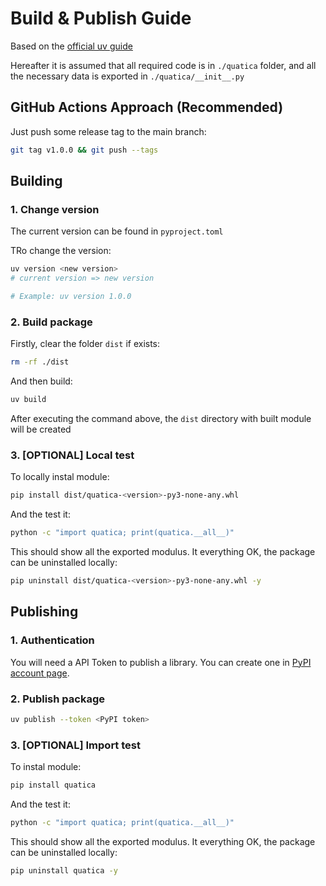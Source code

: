 # Build & Publish Guide

Based on the [official uv guide](https://docs.astral.sh/uv/guides/package/)

Hereafter it is assumed that all required code is in `./quatica` folder, and all the necessary data is exported in `./quatica/__init__.py`

## GitHub Actions Approach (Recommended)

Just push some release tag to the main branch:

```bash
git tag v1.0.0 && git push --tags
```

## Building

### 1. Change version

The current version can be found in `pyproject.toml`

TRo change the version:

```bash
uv version <new version>
# current version => new version

# Example: uv version 1.0.0
```

### 2. Build package

Firstly, clear the folder `dist` if exists:

```bash
rm -rf ./dist
```

And then build:

```bash
uv build
```

After executing the command above, the `dist` directory with built module will be created

### 3. [OPTIONAL] Local test

To locally instal module:

```bash
pip install dist/quatica-<version>-py3-none-any.whl
```

And the test it:

```bash
python -c "import quatica; print(quatica.__all__)"
```

This should show all the exported modulus. It everything OK, the package can be uninstalled locally:

```bash
pip uninstall dist/quatica-<version>-py3-none-any.whl -y
```

## Publishing

### 1. Authentication

You will need a API Token to publish a library. You can create one in [PyPI account page](https://pypi.org/manage/account/).

### 2. Publish package

```bash
uv publish --token <PyPI token>
```

### 3. [OPTIONAL] Import test

To instal module:

```bash
pip install quatica
```

And the test it:

```bash
python -c "import quatica; print(quatica.__all__)"
```

This should show all the exported modulus. It everything OK, the package can be uninstalled locally:

```bash
pip uninstall quatica -y
```
